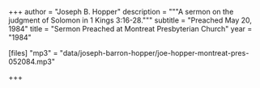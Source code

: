 +++
author = "Joseph B. Hopper"
description = """A sermon on the judgment of Solomon in 1 Kings 3:16-28."""
subtitle = "Preached May 20, 1984"
title = "Sermon Preached at Montreat Presbyterian Church"
year = "1984"

[files]
"mp3" = "data/joseph-barron-hopper/joe-hopper-montreat-pres-052084.mp3"

+++